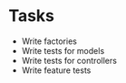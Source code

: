 # Tasks

  - Write factories
  - Write tests for models
  - Write tests for controllers
  - Write feature tests
